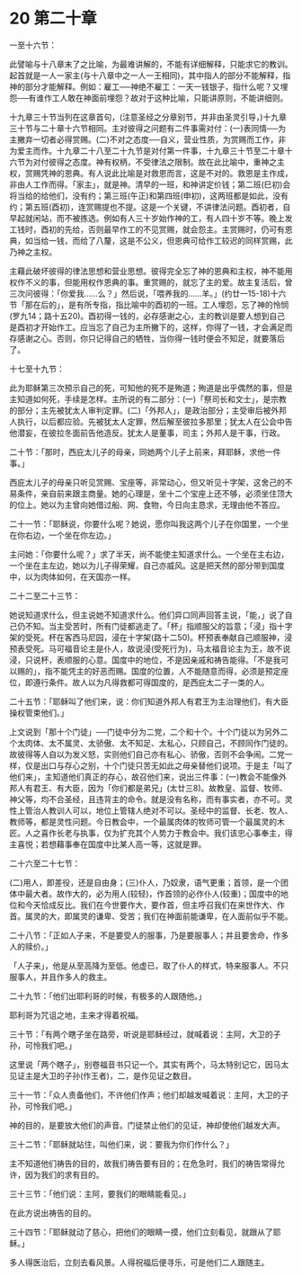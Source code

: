 # 20 第二十章


一至十六节：

此譬喻与十八章末了之比喻，为最难讲解的，不能有详细解释，只能求它的教训。起首就是一人一家主(与十八章中之一人一王相同)，其中指人的部分不能解释，指神的部分才能解释。例如：雇工──神绝不雇工：一天一钱银子，指什么呢？又埋怨──有谁作工人敢在神面前埋怨？故对于这种比喻，只能讲原则，不能讲细则。

十九章三十节当列在这章首句，(注意圣经之分章别节，并非由圣灵引导，)十九章三十节与二十章十六节相同。主对彼得之问题有二件事需对付：(一)表同情──为主撇弃一切者必得赏赐。(二)不对之态度──自义，营业性质，为赏赐而工作，非为爱主而作。十九章二十八至二十九节是对付第一件事，十九章三十节至二十章十六节为对付彼得之态度。神有权柄，不受律法之限制。故在此比喻中，重神之主权，赏赐凭神的恩典。有人说此比喻是对救恩而言，这是不对的。救恩是主作成，非由人工作而得。「家主」，就是神。清早的一班，和神讲定价钱；第二班(巳初)会将当给的给他们，没有约；第三班(午正)和第四班(申初)，这两班都是如此，没有约；第五班(酉初)，连赏赐提也不提。这是一个关键，不讲律法问题。酉初者，自早起就闲站，而不被拣选。例如有人三十岁始作神的工，有人四十岁不等。晚上发工钱时，酉初的先给，否则最早作工的不见赏赐，就会怨主。主赏赐时，仍可有恩典，如当给一钱，而给了八釐，这是不公义，但恩典可给作工较迟的同样赏赐，此乃神之主权。

主藉此破坏彼得的律法思想和营业思想。彼得完全忘了神的恩典和主权，神不能用权作不义的事，但能用权作恩典的事。重赏赐的，就忘了主的爱。故主复活后，曾三次问彼得：「你爱我……么？」然后说，「喂养我的……羊。」(约廿一15-18)十六节「那在后的」，是有所专指，指比喻中的酉初的一班。工人埋怨，忘了神的怜悯(罗九14；路十五20)。酉初得一钱的，必存感谢之心，主的教训是要人想到自己是酉初才开始作工。应当忘了自己为主所撇下的，这样，你得了一钱，才会满足而存感谢之心。否则，你只记得自己的牺牲，当你得一钱时便会不知足，就要落后了。

十七至十九节：

此为耶稣第三次预示自己的死，可知他的死不是殉道；殉道是出乎偶然的事，但是主知道如何死，手续是怎样。主所说的有二部分：(一)「祭司长和文士」，是宗教的部分；主先被犹太人审判定罪。(二)「外邦人」，是政治部分；主受审后被外邦人执行，以后都应验。先被犹太人定罪，然后解至彼拉多那里；犹太人在公会中告他潜妄，在彼拉冬面前告他造反。犹太人是董事，司主；外邦人是干事，行政。

二十节：「那时，西庇太儿子的母亲，同她两个儿子上前来，拜耶稣，求他一件事。」

西庇太儿子的母亲只听见赏赐、宝座等，非常动心，但又听见十字架，这舍己的不易条件，亲自前来跟主商量。她的心理是，坐十二个宝座上还不够，必须坐住顶大的位上。她以为主曾向她借过船、网、食物，今日向主恳求，无理由他不答应。

二十一节：「耶稣说，你要什么呢？她说，愿你叫我这两个儿子在你国里，一个坐在你右边，一个坐在你左边。」

主问她：「你要什么呢？」求了半天，尚不能使主知道求什么。一个坐在主右边，一个坐在主左边，她以为儿子得荣耀，自己亦威风。这是把天然的部分带到国度中，以为肉体如何，在天国亦一样。

二十二至二十三节：

她说知道求什么，但主说她不知道求什么。他们异口同声回答主说，「能，」说了自己仍不知。当主受苦时，所有门徒都逃走了。「杯」指顺服父的旨意；「浸」指十字架的受死。杯在客西马尼园，浸在十字架(路十二50)。杯预表奉献自己顺服神，浸预表受死。马可福音论主是仆人，故说浸(受死行为)，马太福音论主为王，故不说浸，只说杯，表顺服的心意。国度中的地位，不是因亲戚和祷告能得。「不是我可以赐的」，指不能凭主的好恶而赐。国度的位置，人不能随意而得，必须是预定座位，即遵行条件。故人以为凡得救都可得国度的，是西庇太二子一类的人。

二十五节：「耶稣叫了他们来，说：你们知道外邦人有君王为主治理他们，有大臣操权管束他们。」

上文说到「那十个门徒」──门徒中分为二党，二个和十个。十个门徒以为另外二个太肉体、太不属灵、太骄傲、太不知足、太私心，只顾自己，不顾同作门徒的。故彼得等人自以为发义怒，实则他们自己亦有私心、骄傲，否则不会争闹。二党一样，仅是出口与存心之别，十个门徒只苦无如此之母亲替他们说项。于是主「叫了他们来」，主知道他们真正的存心，故召他们来，说出三件事：(一)教会不能像外邦人有君王、有大臣，因为「你们都是弟兄」(太廿三8)。故教皇、监督、牧师、神父等，均不合圣经，且违背主的命令。就是没有名称，而有事实者，亦不可。灵性上管治人教训人可以，地位上管辖人绝对不可以。圣经中的监督、长老、牧人、教师等，都是灵性问题。今日教会中，一个最属肉体的牧师可管一个最属灵的木匠。人之喜作长老与执事，仅为扩充其个人势力于教会中。我们该忠心事奉主，得主喜悦；若想藉事奉在国度中比某人高一等，这就是罪。

二十六至二十七节：

(二)用人，即差役，还是自由身；(三)仆人，乃奴隶，语气更重；首领，是一个团体中最大者。故作大的，必为用人(较轻)，作首领的必作仆人(较重)；国度中的地位和今天恰成反比。我们在今世要作大，要作首，但主呼召我们在来世作大、作首。属灵的大，即属灵的谦卑、受苦；我们在神面前能谦卑，在人面前似乎不能。

二十八节：「正如人子来，不是要受人的服事，乃是要服事人；并且要舍命，作多人的赎价。」

「人子来」，他是从至高降为至低。他虚已，取了仆人的样式，特来服事人。不只服事人，并且作多人的救主。

二十九节：「他们出耶利哥的时候，有极多的人跟随他。」

耶利哥为咒诅之地，主来才得着祝福。

三十节：「有两个瞎子坐在路旁，听说是耶稣经过，就喊着说：主阿，大卫的子孙，可怜我们吧。」

这里说「两个瞎子」，别卷福音书只记一个。其实有两个，马太特别记它，因马太见证主是大卫的子孙(作王者)，二，是作见证之数目。

三十一节：「众人责备他们，不许他们作声；他们却越发喊着说：主阿，大卫的子孙，可怜我们吧。」

神的目的，是要放大他们的声音。门徒禁止他们的见证，神却使他们越发大声。

三十二节：「耶稣就站住，叫他们来，说：要我为你们作什么？」

主不知道他们祷告的目的，故我们祷告要有目的；在危急时，我们的祷告常得允许，因为我们的求有目的。

三十三节：「他们说：主阿，要我们的眼睛能看见。」

在此方说出祷告的目的。

三十四节：「耶稣就动了慈心，把他们的眼睛一摸，他们立刻看见，就跟从了耶稣。」

多人得医治后，立刻去看风景。人得祝福后便寻乐，可是他们二人跟随主。

